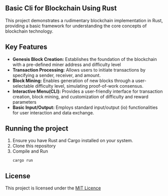 ## Basic Cli for Blockchain Using Rust

This project demonstrates a rudimentary blockchain implementation in Rust, providing a basic framework for understanding the core concepts of blockchain technology.

## Key Features
- **Genesis Block Creation:**
    Establishes the foundation of the blockchain with a pre-defined miner address and difficulty level
- **Transaction Processing:**
    Allows users to initiate transactions by specifying a sender, receiver, and amount.
- **Block Mining:**
    Enables generation of new blocks through a user-selectable difficulty level, simulating proof-of-work consensus.
- **Interactive Menu(CLI):**
    Provides a user-friendly interface for transaction creation, block mining, and customization of difficulty and reward parameters
- **Basic Input/Output:**
    Employs standard input/output (io) functionalities for user interaction and data exchange.

## Running the project

1. Ensure you have Rust and Cargo installed on your system.
2. Clone this repository
3. Compile and Run
   ```
   cargo run
   ```

## License

This project is licensed under the [MIT Licence](License)